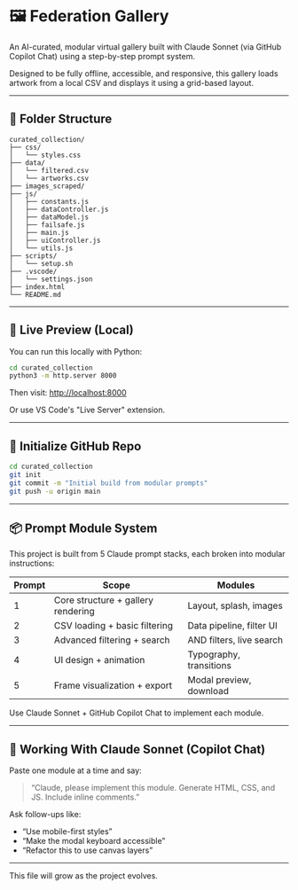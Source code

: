 # 🖼️ Federation Gallery

An AI-curated, modular virtual gallery built with Claude Sonnet (via GitHub Copilot Chat) using a step-by-step prompt system.

Designed to be fully offline, accessible, and responsive, this gallery loads artwork from a local CSV and displays it using a grid-based layout.

---

## 📁 Folder Structure

```
curated_collection/
├── css/
│   └── styles.css
├── data/
│   └── filtered.csv
│   └── artworks.csv
├── images_scraped/
├── js/
│   ├── constants.js
│   ├── dataController.js
│   ├── dataModel.js
│   ├── failsafe.js
│   ├── main.js
│   ├── uiController.js
│   └── utils.js
├── scripts/
│   └── setup.sh
├── .vscode/
│   └── settings.json
├── index.html
└── README.md

```

---

## 🚀 Live Preview (Local)

You can run this locally with Python:

```bash
cd curated_collection
python3 -m http.server 8000
```

Then visit: [http://localhost:8000](http://localhost:8000)

Or use VS Code's "Live Server" extension.

---

## 🌱 Initialize GitHub Repo

```bash
cd curated_collection
git init
git commit -m "Initial build from modular prompts"
git push -u origin main
```

---

## 📦 Prompt Module System

This project is built from 5 Claude prompt stacks, each broken into modular instructions:

| Prompt | Scope                              | Modules                    |
|--------|-------------------------------------|----------------------------|
| 1      | Core structure + gallery rendering | Layout, splash, images     |
| 2      | CSV loading + basic filtering      | Data pipeline, filter UI   |
| 3      | Advanced filtering + search        | AND filters, live search   |
| 4      | UI design + animation              | Typography, transitions    |
| 5      | Frame visualization + export       | Modal preview, download    |

Use Claude Sonnet + GitHub Copilot Chat to implement each module.

---

## 🤖 Working With Claude Sonnet (Copilot Chat)

Paste one module at a time and say:

> “Claude, please implement this module. Generate HTML, CSS, and JS. Include inline comments.”

Ask follow-ups like:
- “Use mobile-first styles”
- “Make the modal keyboard accessible”
- “Refactor this to use canvas layers”

---

This file will grow as the project evolves.